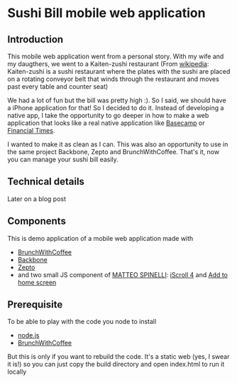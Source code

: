 Sushi Bill mobile web application
=================================

## Introduction

This mobile web application went from a personal story. With my wife and my daugthers, we went to a Kaiten-zushi restaurant (From [wikipedia](http://en.wikipedia.org/wiki/Conveyor_belt_sushi): Kaiten-zushi is a sushi restaurant where the plates with the sushi are placed on a rotating conveyor belt that winds through the restaurant and moves past every table and counter seat)

We had a lot of fun but the bill was pretty high :). So I said, we should have a iPhone application for that! So I decided to do it. Instead of developing a native app, I take the opportunity to go deeper in how to make a web application that looks like a real native application like [Basecamp](http://basecamphq.com/) or [Financial Times](http://apps.ft.com/).

I wanted to make it as clean as I can. This was also an opportunity to use in the same project Backbone, Zepto and BrunchWithCoffee.
That's it, now you can manage your sushi bill easily.

## Technical details

Later on a blog post 

## Components

This is demo application of a mobile web application made with

* [BrunchWithCoffee](http://brunchwithcoffee.com/)
* [Backbone](http://documentcloud.github.com/backbone/)
* [Zepto](http://zeptojs.com/)
* and two small JS component of [MATTEO SPINELLI](http://cubiq.org/): 
  [iScroll 4](http://cubiq.org/iscroll-4) and [Add to home screen](http://cubiq.org/add-to-home-screen)

## Prerequisite

To be able to play with the code you node to install

* [node.js](http://nodejs.org/)
* [BrunchWithCoffee](http://brunchwithcoffee.com/)

But this is only if you want to rebuild the code. It's a static web (yes, I swear it is!) so you can just copy the build directory and open index.html to run it locally
